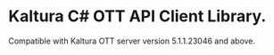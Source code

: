 # Kaltura C# OTT API Client Library.
Compatible with Kaltura OTT server version 5.1.1.23046 and above.
